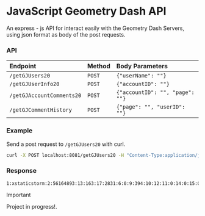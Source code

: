 # JavaScript Geometry Dash API

An express - js API for interact easily with the Geometry Dash Servers, using json format as body of the post requests.

### API

|Endpoint|Method|Body Parameters|
|:-------|:--------|:---|
|`/getGJUsers20`|`POST`|`{"userName": ""}`|
|`/getGJUserInfo20`|`POST`|`{"accountID": ""}`|
|`/getGJAccountComments20`|`POST`|`{"accountID": "", "page": ""}`|
|`/getGJCommentHistory`|`POST`|`{"page": "", "userID": ""}`|

### Example

Send a post request to `/getGJUsers20` with curl.

```sh
curl -X POST localhost:8081/getGJUsers20 -H "Content-Type:application/json" -d "{\"userName\": \"xstaticstorm\"}"
```

### Response

```
1:xstaticstorm:2:56164893:13:163:17:2831:6:0:9:394:10:12:11:0:14:0:15:0:16:7843252:3:20232:52:211:8:10:4:1029#999:0:10
```

> [!IMPORTANT]
> Project in progress!.
